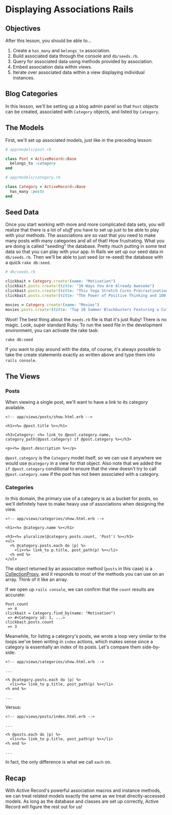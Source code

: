 # Displaying Associations Rails

## Objectives

After this lesson, you should be able to...

1. Create a `has_many` and `belongs_to` association.
2. Build associated data through the console and `db/seeds.rb`.
3. Query for associated data using methods provided by association.
4. Embed association data within views.
5. Iterate over associated data within a view displaying individual instances.

## Blog Categories

In this lesson, we'll be setting up a blog admin panel so that `Post` objects can be created, associated with `Category` objects, and listed by `Category`.

## The Models

First, we'll set up associated models, just like in the preceding lesson:

```ruby
# app/models/post.rb

class Post < ActiveRecord::Base
  belongs_to :category
end
```

```ruby
# app/models/category.rb

class Category < ActiveRecord::Base
  has_many :posts
end
```

## Seed Data

Once you start working with more and more complicated data sets, you will realize that there is a lot of *stuff* you have to set up just to be able to play with your methods. The associations are so vast that you need to make many posts with many categories and all of that! How frustrating. What you are doing is called "seeding" the database. Pretty much putting in some test data so that you can play with your app. In Rails we set up our seed data in `db/seeds.rb`. Then we'll be able to just seed (or re-seed) the database with a quick `rake db:seed`.

```ruby
# db/seeds.rb

clickbait = Category.create!(name: "Motivation")
clickbait.posts.create!(title: "10 Ways You Are Already Awesome")
clickbait.posts.create!(title: "This Yoga Stretch Cures Procrastination, Maybe")
clickbait.posts.create!(title: "The Power of Positive Thinking and 100 Gallons of Coffee")

movies = Category.create!(name: "Movies")
movies.posts.create!(title: "Top 20 Summer Blockbusters Featuring a Cute Dog")
```

Woot! The best thing about the `seeds.rb` file is that it's just Ruby! There is no magic. Look, super standard Ruby. To run the seed file in the development environment, you can activate the rake task:

```bash
rake db:seed
```

If you want to play around with the data, of course, it's always possible to take the create statements exactly as written above and type them into `rails console`.

## The Views

### Posts

When viewing a single post, we'll want to have a link to its category available.

```erb
<!-- app/views/posts/show.html.erb -->

<h1><%= @post.title %></h1>

<h3>Category: <%= link_to @post.category.name, category_path(@post.category) if @post.category %></h3>

<p><%= @post.description %></p>
```

`@post.category` is the `Category` model itself, so we can use it anywhere we would use `@category` in a view for that object. Also note that we added the `if @post.category` conditional to ensure that the view doesn't try to call `@post.category.name` if the post has not been associated with a category.

### Categories

In this domain, the primary use of a category is as a bucket for posts, so we'll definitely have to make heavy use of associations when designing the view.

```erb
<!-- app/views/categories/show.html.erb -->

<h1><%= @category.name %></h1>

<h3><%= pluralize(@category.posts.count, 'Post') %></h3>
<ul>
  <% @category.posts.each do |p| %>
    <li><%= link_to p.title, post_path(p) %></li>
  <% end %>
</ul>
```

The object returned by an association method (`posts` in this case) is a [CollectionProxy][collection_proxy], and it responds to most of the methods you can use on an array. Think of it like an array.

If we open up `rails console`, we can confirm that the `count` results are accurate:

```shell
Post.count
 => 4
clickbait = Category.find_by(name: "Motivation")
 => #<Category id: 1, ...>
clickbait.posts.count
 => 3
```

Meanwhile, for listing a category's posts, we wrote a loop very similar to the loops we've been writing in `index` actions, which makes sense since a category is essentially an index of its posts. Let's compare them side-by-side:

```erb
<!-- app/views/categories/show.html.erb -->

...

<% @category.posts.each do |p| %>
  <li><%= link_to p.title, post_path(p) %></li>
<% end %>

...
```

Versus:

```erb
<!-- app/views/posts/index.html.erb -->

...

<% @posts.each do |p| %>
  <li><%= link_to p.title, post_path(p) %></li>
<% end %>

...
```

In fact, the only difference is what we call `each` on.


## Recap

With Active Record's powerful association macros and instance methods, we can treat related models exactly the same as we treat directly-accessed models. As long as the database and classes are set up correctly, Active Record will figure the rest out for us!

[collection_proxy]: http://edgeapi.rubyonrails.org/classes/ActiveRecord/Associations/CollectionProxy.html

